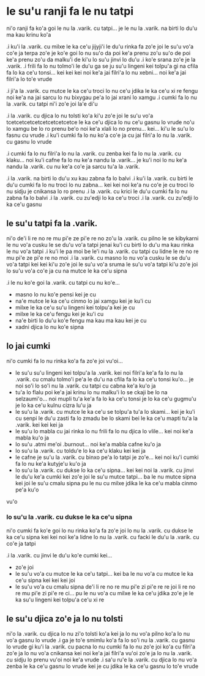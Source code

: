 # le su'u ranji fa le nu tatpi
ni'o ranji fa ko'a goi le nu la .varik. cu tatpi... je le nu la .varik. na birti lo du'u ma kau krinu ko'a

.i ku'i la .varik. cu milxe le ka ce'u jijyji'i le du'u rinka fa zo'e joi le su'u vo'a co'e ja terpa zo'e je ko'e goi lo nu su'o da poi ke'a prenu zo'u su'o de poi ke'a prenu zo'u da malku'i de ki'u lo su'u jinvi lo du'u  .i ko'e srana zo'e je la .varik.  .i frili fa lo nu tolmo'i le du'u ga se ju su'u lingeni kei tolpu'a gi na cfila fa lo ka ce'u tonsi... kei kei kei noi ke'a jai filri'a lo nu xebni... noi ke'a jai filri'a lo to'e vrude

.i ji'a la .varik. cu mutce le ka ce'u troci lo nu ce'u jdika le ka ce'u xi re fengu noi ke'a na jai sarcu lo nu bixygau pe'a lo jai xrani lo xamgu  .i cumki fa lo nu la .varik. cu tatpi ni'i zo'e joi la'e di'u

.i la .varik. cu djica lo nu tolsti ko'a ki'u zo'e joi le su'u vo'a tcetcetcetcetcetcetcetcetce le ka ce'u djica lo nu ce'u gasnu lo vrude no'u lo xamgu be lo ro prenu be'o noi ke'a xlali lo no prenu... kei... ki'u le su'u lo fasnu cu vrude  .i ku'i cumki fa lo nu ko'a co'e ja cu jai filri'a lo nu la .varik. cu gasnu lo vrude

.i cumki fa lo nu filri'a lo nu la .varik. cu zenba kei fa lo nu la .varik. cu klaku... noi ku'i cafne fa lo nu ke'a nandu la .varik... je ku'i noi lo nu ke'a nandu la .varik. cu nu ke'a co'e ja sarcu tu'a la .varik.

.i la .varik. na birti lo du'u xu kau zabna fa lo balvi  .i ku'i la .varik. cu birti le du'u cumki fa lo nu troci lo nu zabna... kei kei noi ke'a nu co'e je cu troci lo nu sidju je cnikansa lo ro prenu  .i la .varik. cu krici le du'u cumki fa lo nu zabna fa lo balvi  .i la .varik. cu zu'edji lo ka ce'u troci  .i la .varik. cu zu'edji lo ka ce'u gasnu

## le su'u tatpi fa la .varik.
ni'o de'i li re no re mu pi'e ze pi'e re no zo'u la .varik. cu pilno le se kibykarni le nu vo'a cusku le se du'u vo'a tatpi jenai ku'i cu birti lo du'u ma kau rinka le nu vo'a tatpi  .i ku'i le pa moi be le'i nu la .varik. cu tatpi cu lidne le re no re mu pi'e ze pi'e re no moi  .i la .varik. cu masno lo nu vo'a cusku le se du'u vo'a tatpi kei kei ki'u zo'e joi le su'u vo'a sruma le su'u vo'a tatpi ki'u zo'e joi lo su'u vo'a co'e ja cu na mutce le ka ce'u sipna

.i le nu ko'e goi la .varik. cu tatpi cu nu ko'e...

* masno lo nu ko'e pensi kei je cu
* na'e mutce le ka ce'u cinmo lo jai xamgu kei je ku'i cu
* milxe le ka ce'u su'u lingeni kei tolpu'a kei je cu
* milxe le ka ce'u fengu kei je ku'i cu
* na'e birti lo du'u ko'e fengu ma kau ma kau kei je cu
* xadni djica lo nu ko'e sipna

## lo jai cumki
ni'o cumki fa lo nu rinka ko'a fa zo'e joi vu'oi...

* le su'u su'u lingeni kei tolpu'a la .varik. kei noi filri'a ke'a fa lo nu la .varik. cu cmalu tolmo'i pe'a le du'u na cfila fa lo ka ce'u tonsi ku'o... je noi so'i lo so'i nu la .varik. cu tatpi cu cabna ke'a ku'o ja
* tu'a lo flalu poi ke'a jai krinu lo nu malku'i lo se ckaji be lo na selzaumi'o... noi mupli tu'a ke'a fa lo ka ce'u tonsi je lo ka ce'u gugmu'u je lo ka ce'u kulnu cizra lu'u ja
* le su'u la .varik. cu mutce le ka ce'u se tolpu'a tu'a lo skami... kei je ku'i cu senpi le du'u zasti fa lo zmadu be lo skami bei le ka ce'u mapti tu'a la .varik. kei kei kei ja
* le su'u lo mabla cu jai rinka lo nu frili fa lo nu djica lo vlile... kei noi ke'a mabla ku'o ja
* lo su'u .atmi me'oi .burnout... noi ke'a mabla cafne ku'o ja
* lo su'u la .varik. cu toldu'e lo ka ce'u klaku kei kei ja
* le cafne je su'u la .varik. cu binxo pe'a lo tatpi je zo'e... kei noi ku'i cumki fa lo nu ke'a kutyje'u ku'o ja
* lo su'u la .varik. cu dukse lo ka ce'u sipna... kei kei noi la .varik. cu jinvi le du'u ke'a cumki kei zo'e joi le su'u mutce tatpi... ba le nu mutce sipna kei joi le su'u cmalu sipna pu le nu cu milxe jdika le ka ce'u mabla cinmo pe'a ku'o

vu'o

### lo su'u la .varik. cu dukse le ka ce'u sipna
ni'o cumki fa ko'e goi lo nu rinka ko'a fa zo'e joi lo nu la .varik. cu dukse le ka ce'u sipna kei kei noi ke'a lidne lo nu la .varik. cu facki le du'u la .varik. cu co'e ja tatpi

.i la .varik. cu jinvi le du'u ko'e cumki kei...

* zo'e joi
* le su'u vo'a cu mutce le ka ce'u tatpi... kei ba le nu vo'a cu mutce le ka ce'u sipna kei kei kei joi
* le su'u vo'a cu cmalu sipna de'i li re no re mu pi'e zi pi'e re re joi li re no re mu pi'e zi pi'e re ci... pu le nu vo'a cu milxe le ka ce'u jdika zo'e je le ka su'u lingeni kei tolpu'a ce'u xi re

## le su'u djica zo'e ja lo nu tolsti
ni'o la .varik. cu djica lo nu zi'o tolsti ko'a kei ja lo nu vo'a pilno ko'a lo nu vo'a gasnu lo vrude  .i ga je to'e smimlu ko'a fa lo so'i nu la .varik. cu gasnu lo vrude gi ku'i la .varik. cu pacna lo nu cumki fa lo nu zo'e joi ko'a cu filri'a zo'e ja lo nu vo'a cnikansa kei noi ke'a jai filri'a vu'oi zo'e ja lo nu la .varik. cu sidju lo prenu vu'oi noi ke'a vrude  .i sa'u ru'e la .varik. cu djica lo nu vo'a zenba le ka ce'u gasnu lo vrude kei je cu jdika le ka ce'u gasnu lo to'e vrude
